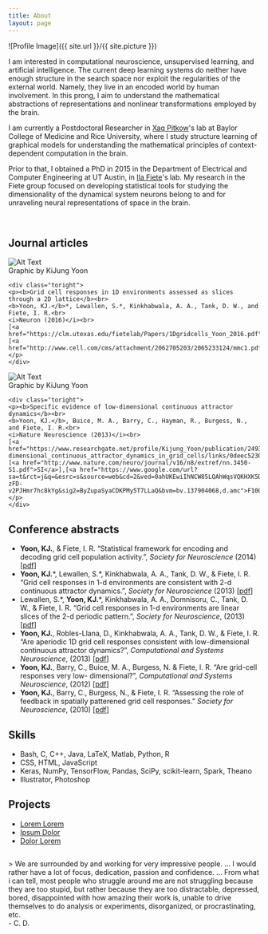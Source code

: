 ```yaml
---
title: About
layout: page
---
```

![Profile Image]({{ site.url }}/{{ site.picture }})

<p>I am interested in computational neuroscience, unsupervised learning, and artificial intelligence. The current deep learning systems do neither have enough structure in the search space nor exploit the regularities of the external world. Namely, they live in an encoded world by human involvement. In this prong, I aim to understand the mathematical abstractions of representations and nonlinear transformations employed by the brain.</p>

<p>I am currently a Postdoctoral Researcher in <a href="http://xaqlab.com" target="_blank">Xaq Pitkow</a>'s lab at Baylor College of Medicine and Rice University, where I study structure learning of graphical models for understanding the mathematical principles of context-dependent computation in the brain.</p>

<p>Prior to that, I obtained a PhD in 2015 in the Department of Electrical and Computer Engineering at UT Austin, in <a href="http://clm.utexas.edu/fietelab" target="_blank">Ila Fiete</a>'s lab. My research in the Fiete group focused on developing statistical tools for studying the dimensionality of the dynamical system neurons belong to and for unraveling neural representations of space in the brain.</p><br>


<h2>Journal articles</h2>
<div class="side-by-side">
    <div class="toleft">
        <img class="image" src="https://kijungyoon.github.io/assets/images/grid1D.jpg" alt="Alt Text">
        <figcaption class="caption">Graphic by KiJung Yoon</figcaption>
    </div>

    <div class="toright">
    <p><b>Grid cell responses in 1D environments assessed as slices through a 2D lattice</b><br>
    <b>Yoon, KJ.</b>*, Lewallen, S.*, Kinkhabwala, A. A., Tank, D. W., and Fiete, I. R.<br>
	<i>Neuron (2016)</i><br>
	[<a href="https://clm.utexas.edu/fietelab/Papers/1Dgridcells_Yoon_2016.pdf">pdf</a>],[<a href="http://www.cell.com/cms/attachment/2062705203/2065233124/mmc1.pdf">SI</a>]</p>
    </div>
</div>

<div class="side-by-side">
    <div class="toleft">
        <img class="image" src="https://kijungyoon.github.io/assets/images/gridcat.jpg" alt="Alt Text">
        <figcaption class="caption">Graphic by KiJung Yoon</figcaption>
    </div>

    <div class="toright">
    <p><b>Specific evidence of low-dimensional continuous attractor dynamics</b><br>
    <b>Yoon, KJ.</b>, Buice, M. A., Barry, C., Hayman, R., Burgess, N., and Fiete, I. R.<br>
	<i>Nature Neuroscience (2013)</i><br>
	[<a href="https://www.researchgate.net/profile/Kijung_Yoon/publication/249320873_Specific_evidence_of_low-dimensional_continuous_attractor_dynamics_in_grid_cells/links/0deec5230f3ca58336000000.pdf">pdf</a>],[<a href="http://www.nature.com/neuro/journal/v16/n8/extref/nn.3450-S1.pdf">SI</a>],[<a href="https://www.google.com/url?sa=t&rct=j&q=&esrc=s&source=web&cd=2&ved=0ahUKEwiIhNCW85LQAhWqsVQKHXK5DHIQFggnMAE&url=http%3A%2F%2Ff1000.com%2Fprime%2F718030887&usg=AFQjCNHhAmmMNnD-zFD-v2PJHmr7hc8kYg&sig2=ByZupaSyaCDKPMy5T7LLaQ&bvm=bv.137904068,d.amc">F1000</a>]</p>
    </div>
</div>

<h2>Conference abstracts</h2>
<ul class="conference-list">	
	<li><b>Yoon, KJ.</b>, & Fiete, I. R. “Statistical framework for encoding and decoding grid cell population activity.”, <i>Society for Neuroscience</i> (2014) [<a href="http://www.abstractsonline.com/Plan/ViewAbstract.aspx?sKey=9efddc99-ce39-4306-a5f0-d2b46dd6eabc&cKey=51cc92fa-e6c2-4ae0-bdae-8cdf94a663f3&mKey=54c85d94-6d69-4b09-afaa-502c0e680ca7">pdf</a>]</li>
	<li><b>Yoon, KJ.</b>*, Lewallen, S.*, Kinkhabwala, A. A., Tank, D. W., & Fiete, I. R. “Grid cell responses in 1-d environments are consistent with 2-d continuous attractor dynamics.”, <i>Society for Neuroscience</i> (2013) [<a href="http://www.abstractsonline.com/Plan/ViewAbstract.aspx?sKey=8702308b-6302-4800-a40f-e20ede6a63d8&cKey=ac479cd2-6aba-495f-b2cf-d517bdd0279a&mKey=8d2a5bec-4825-4cd6-9439-b42bb151d1cf">pdf</a>]</li>
	<li>Lewallen, S.*, <b>Yoon, KJ.</b>*, Kinkhabwala, A. A., Domnisoru, C., Tank, D. W., & Fiete, I. R. “Grid cell responses in 1-d environments are linear slices of the 2-d periodic pattern.”, <i>Society for Neuroscience</i>, (2013) [<a href="http://www.abstractsonline.com/Plan/ViewAbstract.aspx?sKey=8702308b-6302-4800-a40f-e20ede6a63d8&cKey=120c0cf3-36b4-4be7-bfb6-ca0058dd6f83&mKey=8d2a5bec-4825-4cd6-9439-b42bb151d1cf">pdf</a>]</li>
	<li><b>Yoon, KJ.</b>, Robles-Llana, D., Kinkhabwala, A. A., Tank, D. W., & Fiete, I. R. “Are aperiodic 1D grid cell responses consistent with low-dimensional continuous attractor dynamics?”, <i>Computational and Systems Neuroscience</i>, (2013) [<a href="http://cosyne.org/cosyne13/Cosyne2013_program_book.pdf">pdf</a>]</li>
	<li><b>Yoon, KJ.</b>, Barry, C., Buice, M. A., Burgess, N. & Fiete, I. R. “Are grid-cell responses very low- dimensional?”, <i>Computational and Systems Neuroscience</i>, (2012) [<a href="http://cosyne.org/cosyne12/Cosyne2012_program_book.pdf">pdf</a>]</li>
	<li><b>Yoon, KJ.</b>, Barry, C., Burgess, N., & Fiete, I. R. “Assessing the role of feedback in spatially patterened grid cell responses.” <i>Society for Neuroscience</i>, (2010) [<a href="http://www.abstractsonline.com/Plan/ViewAbstract.aspx?sKey=6ee7337d-782d-4287-ad32-833441df4356&cKey=e4148fbe-d702-4775-a0fb-ba9bbbf95d4c&mKey=e5d5c83f-ce2d-4d71-9dd6-fc7231e090fb">pdf</a>]</li>
</ul>


<h2>Skills</h2>

<ul class="skill-list">
	<li>Bash, C, C++, Java, LaTeX, Matlab, Python, R</li>
	<li>CSS, HTML, JavaScript</li>
	<li>Keras, NumPy, TensorFlow, Pandas, SciPy, scikit-learn, Spark, Theano</li>
	<li>Illustrator, Photoshop</li>
</ul>

<h2>Projects</h2>

<ul>
	<li><a href="https://github.com/">Lorem Lorem</a></li>
	<li><a href="https://github.com/">Ipsum Dolor</a></li>
	<li><a href="https://github.com/">Dolor Lorem</a></li>
</ul>

<h2></h2>
> We are surrounded by and working for very impressive people. ... I would rather have a lot of focus, dedication, passion and confidence. ... From what i can tell, most people who struggle around me are not struggling because they are too stupid, but rather because they are too distractable, depressed, bored, disappointed with how amazing their work is, unable to drive themselves to do analysis or experiments, disorganized, or procrastinating, etc. <br> - C. D.

